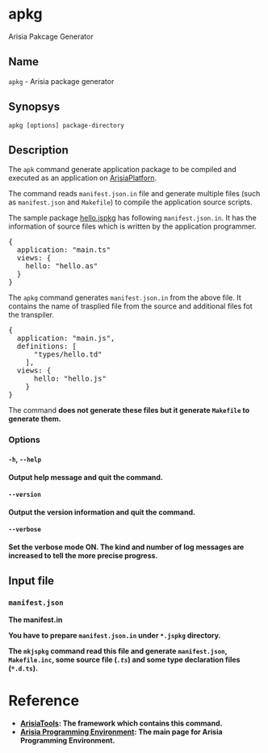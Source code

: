 # apkg
Arisia Pakcage Generator

## Name
<code>apkg</code> - Arisia package generator

## Synopsys
<code>apkg [options] package-directory</code>

## Description
The <code>apk</code> command generate application package to be compiled and executed as an application on [ArisiaPlatforn](https://gitlab.com/steewheels/arisia/-/blob/main/README.md).

The command reads <code>manifest.json.in</code> file and generate multiple files (such as <code>manifest.json</code> and <code>Makefile</code>) to compile the application source scripts.

The sample package [hello.jspkg](https://gitlab.com/steewheels/arisia/-/tree/main/ArisiaCard/Resource/Samples/hello.jspkg) has following <code>manifest.json.in</code>.
It has the information of source files which is written by the application programmer. 
<pre>
{
  application: "main.ts"
  views: {
    hello: "hello.as"
  }
}
</pre>

The <code>apkg</code> command generates <code>manifest.json.in</code> from the above file. It contains the name of trasplied file from the source and additional files fot the transpiler. 
<pre>
{
  application: "main.js",
  definitions: [
      "types/hello.td"
    ],
  views: {
      hello: "hello.js"
    }
}
</pre>

The command <strong>does not</cstring> generate these files but it generate <code>Makefile</code> to generate them.


### Options
#### `-h`, `--help`
Output help message and quit the command.

#### `--version`
Output the version information and quit the command.

#### `--verbose`
Set the verbose mode ON. The kind and number of log messages are increased to tell the more precise progress.

## Input file
### <code>manifest.json</code>

The manifest.in

You have to prepare <code>manifest.json.in</code> under
<code>*.jspkg</code> directory.

The <code>mkjspkg</code> command read this file and generate <code>manifest.json</code>, <code>Makefile.inc</code>, some source file (<code>*.ts*</code>) and some type declaration files (<code>*.d.ts</code>).

# Reference
* [ArisiaTools](https://github.com/steelwheels/Arisia/tree/main/ArisiaTools): The framework which contains this command.
* [Arisia Programming Environment](https://github.com/steelwheels/Arisia/blob/main/README.md): The main page for Arisia Programming Environment.



